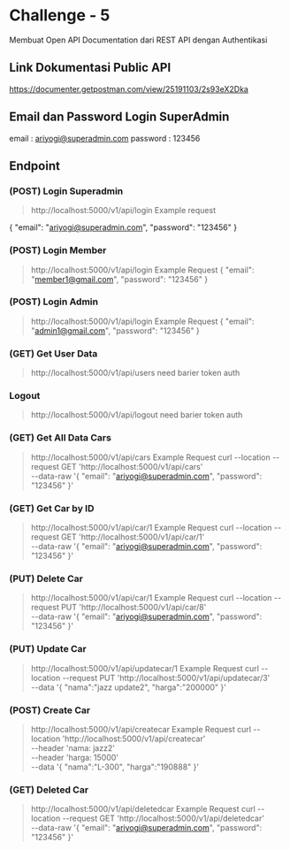 # Challenge - 5
Membuat Open API Documentation dari REST API dengan Authentikasi

## Link Dokumentasi Public API
https://documenter.getpostman.com/view/25191103/2s93eX2Dka

## Email dan Password Login SuperAdmin
email : ariyogi@superadmin.com
password : 123456

## Endpoint
### (POST) Login Superadmin
> http://localhost:5000/v1/api/login
> Example request

{
    "email": "ariyogi@superadmin.com",
    "password": "123456"
}

### (POST) Login Member
> http://localhost:5000/v1/api/login
> Example Request
{
    "email": "member1@gmail.com",
    "password": "123456"
}

### (POST) Login Admin
> http://localhost:5000/v1/api/login
> Example Request
{
    "email": "admin1@gmail.com",
    "password": "123456"
}   

### (GET) Get User Data
> http://localhost:5000/v1/api/users
> need barier token auth

### Logout
> http://localhost:5000/v1/api/logout
> need barier token auth

### (GET) Get All Data Cars
> http://localhost:5000/v1/api/cars
> Example Request
curl --location --request GET 'http://localhost:5000/v1/api/cars' \
--data-raw '{
    "email": "ariyogi@superadmin.com",
    "password": "123456"
}'

### (GET) Get Car by ID
> http://localhost:5000/v1/api/car/1
> Example Request
curl --location --request GET 'http://localhost:5000/v1/api/car/1' \
--data-raw '{
    "email": "ariyogi@superadmin.com",
    "password": "123456"
}'

### (PUT) Delete Car
> http://localhost:5000/v1/api/car/1
> Example Request
curl --location --request PUT 'http://localhost:5000/v1/api/car/8' \
--data-raw '{
    "email": "ariyogi@superadmin.com",
    "password": "123456"
}'

### (PUT) Update Car
> http://localhost:5000/v1/api/updatecar/1
> Example Request
curl --location --request PUT 'http://localhost:5000/v1/api/updatecar/3' \
--data '{
    "nama":"jazz update2",
    "harga":"200000"
}'

### (POST) Create Car
> http://localhost:5000/v1/api/createcar
> Example Request
curl --location 'http://localhost:5000/v1/api/createcar' \
--header 'nama: jazz2' \
--header 'harga: 15000' \
--data '{
    "nama":"L-300",
    "harga":"190888"
}'

### (GET) Deleted Car
> http://localhost:5000/v1/api/deletedcar
> Example Request
curl --location --request GET 'http://localhost:5000/v1/api/deletedcar' \
--data-raw '{
    "email": "ariyogi@superadmin.com",
    "password": "123456"
}'